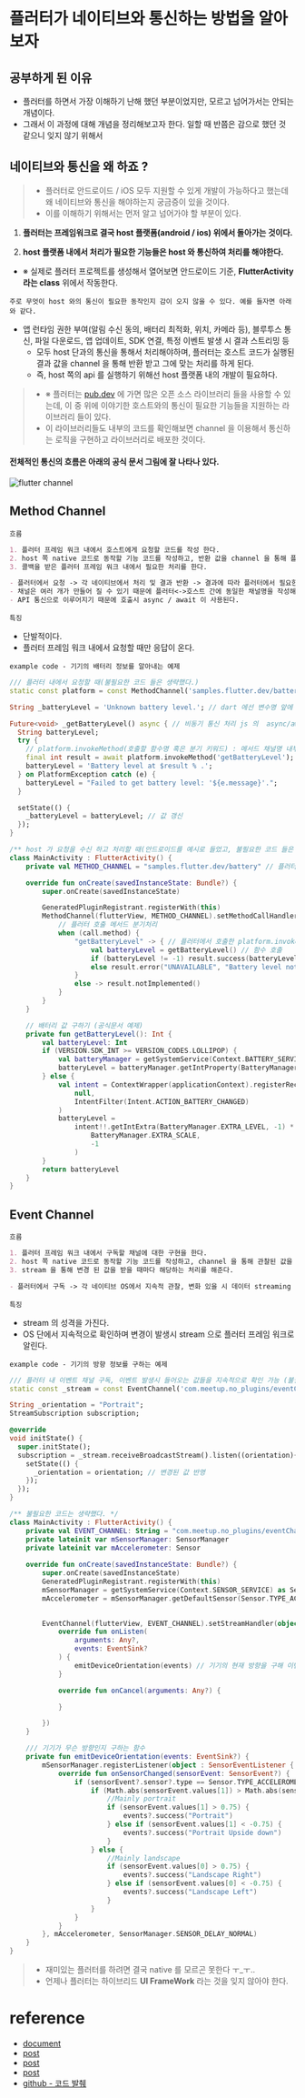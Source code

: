 # 플러터가 네이티브와 통신하는 방법을 알아보자

## 공부하게 된 이유
- 플러터를 하면서 가장 이해하기 난해 했던 부분이었지만, 모르고 넘어가서는 안되는 개념이다.
- 그래서 이 과정에 대해 개념을 정리해보고자 한다. 일할 때 반쯤은 감으로 했던 것 같으니 잊지 않기 위해서

## 네이티브와 통신을 왜 하죠 ?

> - 플러터로 안드로이드 / iOS 모두 지원할 수 있게 개발이 가능하다고 했는데 왜 네이티브와 통신을 해야하는지 궁금증이 있을 것이다.
> - 이를 이해하기 위해서는 먼저 알고 넘어가야 할 부분이 있다.


1. **플러터는 프레임워크로 결국 host 플랫폼(android / ios) 위에서 돌아가는 것이다.**

2. **host 플랫폼 내에서 처리가 필요한 기능들은 host 와 통신하여 처리를 해야한다.**

- ※ 실제로 플러터 프로젝트를 생성해서 열어보면 안드로이드 기준, <b>FlutterActivity 라는 class</b> 위에서 작동한다.</span>


`주로 무엇이 host 와의 통신이 필요한 동작인지 감이 오지 않을 수 있다. 예를 들자면 아래와 같다.`

- 앱 런타임 권한 부여(알림 수신 동의, 배터리 최적화, 위치, 카메라 등), 블루투스 통신, 파일 다운로드, 앱 업데이트, SDK 연결, 특정 이벤트 발생 시 결과 스트리밍 등
    - 모두 host 단과의 통신을 통해서 처리해야하며, 플러터는 호스트 코드가 실행된 결과 값을 channel 을 통해 반환 받고 그에 맞는 처리를 하게 된다.
    - 즉, host 쪽의 api 를 실행하기 위해선 host 플랫폼 내의 개발이 필요하다.

> - ※ 플러터는 [pub.dev](https://pub.dev/) 에 가면 많은 오픈 소스 라이브러리 들을 사용할 수 있는데, 이 중 위에 이야기한 호스트와의 통신이 필요한 기능들을 지원하는 라이브러리 들이 있다.
> - 이 라이브러리들도 내부의 코드를 확인해보면 channel 을 이용해서 통신하는 로직을 구현하고 라이브러리로 배포한 것이다.

#### 전체적인 통신의 흐름은 아래의 공식 문서 그림에 잘 나타나 있다.

![flutter channel](https://user-images.githubusercontent.com/49216939/186885377-67200280-14da-4ef9-9cba-30681e7a490f.png)

## Method Channel
`흐름`

```markdown
1. 플러터 프레임 워크 내에서 호스트에게 요청할 코드를 작성 한다.
2. host 쪽 native 코드로 동작할 기능 코드를 작성하고, 반환 값을 channel 을 통해 플러터 프레임 워크에 콜백 보낸다.
3. 콜백을 받은 플러터 프레임 워크 내에서 필요한 처리를 한다.

- 플러터에서 요청 -> 각 네이티브에서 처리 및 결과 반환 -> 결과에 따라 플러터에서 필요한 처리 동작(UI 변경, 데이터 저장 등)
- 채널은 여러 개가 만들어 질 수 있기 때문에 플러터<->호스트 간에 동일한 채널명을 작성해야 정상적으로 동작한다.(채널이 id 값 같은 식별자 역할)
- API 통신으로 이루어지기 때문에 호출시 async / await 이 사용된다.
```

`특징`

- 단발적이다.
- 플러터 프레임 워크 내에서 요청할 때만 응답이 온다.

`example code - 기기의 배터리 정보를 알아내는 예제`
```dart
/// 플러터 내에서 요청할 때(불필요한 코드 들은 생략했다.)
static const platform = const MethodChannel('samples.flutter.dev/battery'); //메서드 채널명

String _batteryLevel = 'Unknown battery level.'; // dart 에선 변수명 앞에 '_' 붙이면 private 한정자로 동작

Future<void> _getBatteryLevel() async { // 비동기 통신 처리 js 의  async/await 처럼 동작한다.
  String batteryLevel;
  try {
    // platform.invokeMethod(호출할 함수명 혹은 분기 키워드) : 메서드 채널명 내부에 있는 getBatteryLevel 함수를 호출 하라는 요청
    final int result = await platform.invokeMethod('getBatteryLevel'); 
    batteryLevel = 'Battery level at $result % .';
  } on PlatformException catch (e) {
    batteryLevel = "Failed to get battery level: '${e.message}'.";
  }

  setState(() {
    _batteryLevel = batteryLevel; // 값 갱신
  });
}
```

```kotlin
/** host 가 요청을 수신 하고 처리할 때(안드로이드를 예시로 들었고, 불필요한 코드 들은 생략했다.) */
class MainActivity : FlutterActivity() {
    private val METHOD_CHANNEL = "samples.flutter.dev/battery" // 플러터에서 요청할 때 메서드 채널명과 일치

    override fun onCreate(savedInstanceState: Bundle?) {
        super.onCreate(savedInstanceState)

        GeneratedPluginRegistrant.registerWith(this)
        MethodChannel(flutterView, METHOD_CHANNEL).setMethodCallHandler { call, result ->
            // 플러터 호출 메서드 분기처리
            when (call.method) {
                "getBatteryLevel" -> { // 플러터에서 호출한 platform.invokeMethod() 코드로 이 분기를 타게 된다.
                    val batteryLevel = getBatteryLevel() // 함수 호출
                    if (batteryLevel != -1) result.success(batteryLevel) // 성공시 플러터로 콜백
                    else result.error("UNAVAILABLE", "Battery level not available.", null)
                }
                else -> result.notImplemented()
            }
        }
    }

    // 배터리 값 구하기 (공식문서 예제)
    private fun getBatteryLevel(): Int {
        val batteryLevel: Int
        if (VERSION.SDK_INT >= VERSION_CODES.LOLLIPOP) {
            val batteryManager = getSystemService(Context.BATTERY_SERVICE) as BatteryManager
            batteryLevel = batteryManager.getIntProperty(BatteryManager.BATTERY_PROPERTY_CAPACITY)
        } else {
            val intent = ContextWrapper(applicationContext).registerReceiver(
                null,
                IntentFilter(Intent.ACTION_BATTERY_CHANGED)
            )
            batteryLevel =
                intent!!.getIntExtra(BatteryManager.EXTRA_LEVEL, -1) * 100 / intent.getIntExtra(
                    BatteryManager.EXTRA_SCALE,
                    -1
                )
        }
        return batteryLevel
    }
}
```
## Event Channel

`흐름`

```markdown
1. 플러터 프레임 워크 내에서 구독할 채널에 대한 구현을 한다.
2. host 쪽 native 코드로 동작할 기능 코드를 작성하고, channel 을 통해 관찰된 값을 stream 한다.
3. stream 을 통해 변경 된 값을 받을 때마다 해당하는 처리를 해준다.

- 플러터에서 구독 -> 각 네이티브 OS에서 지속적 관찰, 변화 있을 시 데이터 streaming -> 결과에 따라 플러터에서 필요한 처리 동작(UI 변경, 데이터 저장 등)
```

`특징`

- stream 의 성격을 가진다.
- OS 단에서 지속적으로 확인하며 변경이 발생시 stream 으로 플러터 프레임 워크로 알린다.

`example code - 기기의 방향 정보를 구하는 예제`

```dart
/// 플러터 내 이벤트 채널 구독, 이벤트 발생시 들어오는 값들을 지속적으로 확인 가능 (불필요한 코드 들은 생략했다.)
static const _stream = const EventChannel('com.meetup.no_plugins/eventChannelDemo');

String _orientation = "Portrait";
StreamSubscription subscription;

@override
void initState() {
  super.initState();
  subscription = _stream.receiveBroadcastStream().listen((orientation){
    setState(() {
      _orientation = orientation; // 변경된 값 반영
    });
  });
}
```

```kotlin
/** 불필요한 코드는 생략했다. */
class MainActivity : FlutterActivity() {
    private val EVENT_CHANNEL: String = "com.meetup.no_plugins/eventChannelDemo"
    private lateinit var mSensorManager: SensorManager
    private lateinit var mAccelerometer: Sensor
    
    override fun onCreate(savedInstanceState: Bundle?) {
        super.onCreate(savedInstanceState)
        GeneratedPluginRegistrant.registerWith(this)
        mSensorManager = getSystemService(Context.SENSOR_SERVICE) as SensorManager
        mAccelerometer = mSensorManager.getDefaultSensor(Sensor.TYPE_ACCELEROMETER)

        
        EventChannel(flutterView, EVENT_CHANNEL).setStreamHandler(object : StreamHandler {
            override fun onListen(
                arguments: Any?,
                events: EventSink?
            ) {
                emitDeviceOrientation(events) // 기기의 현재 방향을 구해 이벤트 상태를 변경하여 알린다.
            }

            override fun onCancel(arguments: Any?) {

            }

        })
    }

    /// 기기가 무슨 방향인지 구하는 함수
    private fun emitDeviceOrientation(events: EventSink?) {
        mSensorManager.registerListener(object : SensorEventListener { // 기기 자체 센서의 리스너 api 를 이용해 값을 받는다.
            override fun onSensorChanged(sensorEvent: SensorEvent?) {
                if (sensorEvent?.sensor?.type == Sensor.TYPE_ACCELEROMETER) {
                    if (Math.abs(sensorEvent.values[1]) > Math.abs(sensorEvent.values[0])) {
                        //Mainly portrait
                        if (sensorEvent.values[1] > 0.75) {
                            events?.success("Portrait")
                        } else if (sensorEvent.values[1] < -0.75) {
                            events?.success("Portrait Upside down")
                        }
                    } else {
                        //Mainly landscape
                        if (sensorEvent.values[0] > 0.75) {
                            events?.success("Landscape Right")
                        } else if (sensorEvent.values[0] < -0.75) {
                            events?.success("Landscape Left")
                        }
                    }
                }
            }
        }, mAccelerometer, SensorManager.SENSOR_DELAY_NORMAL)
    }
}
```


> - 재미있는 플러터를 하려면 결국 native 를 모르곤 못한다 ㅜ_ㅜ..
> - 언제나 플러터는 하이브리드 **UI FrameWork** 라는 것을 잊지 않아야 한다. 


# reference
- [document](https://flutter-ko.dev/docs/development/platform-integration/platform-channels)
- [post](https://papabee.tistory.com/284)
- [post](https://inma06.tistory.com/112)
- [post](https://medium.com/@igaurab/event-channels-in-flutter-2b4d0db0ee4f)
- [github - 코드 발췌](https://github.com/SAGARSURI/NoPlugins/blob/master/lib/event_channel_page.dart)